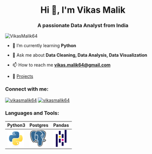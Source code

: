 <h1 align="center">Hi 👋, I'm Vikas Malik</h1>
<h3 align="center">A passionate Data Analyst from India</h3>

<p align="left"> <img src="https://komarev.com/ghpvc/?username=VikasMalik64&label=Profile%20views&color=red&style=plastic" alt="VikasMalik64" /> </p>

- 🌱 I’m currently learning **Python**

- 💬 Ask me about **Data Cleaning, Data Analysis, Data Visualization**

- 📫 How to reach me **vikas.malik64@gmail.com**

- 📝 [Projects](https://github.com/VikasMalik64?tab=repositories)

<h3 align="left">Connect with me:</h3>
<p align="left">
<a href="https://linkedin.com/in/vikasmalik64" target="blank"><img align="center" src="https://cdn.jsdelivr.net/npm/simple-icons@3.0.1/icons/linkedin.svg" alt="vikasmalik64" height="30" width="40" /></a>
<a href="https://instagram.com/vikas.malik64" target="blank"><img align="center" src="https://cdn.jsdelivr.net/npm/simple-icons@3.0.1/icons/instagram.svg" alt="vikasmalik64" height="30" width="40" /></a>
</p>

<h3 align="left">Languages and Tools:</h3>
<p align="left"> 
 
| Python3 | Postgres | Pandas |
|----------|----------|----------|
|  <img src="https://github.com/devicons/devicon/blob/master/icons/python/python-original.svg" title="Python"  alt="Python" width="55" height="55"/> |  <img src="https://github.com/devicons/devicon/blob/master/icons/postgresql/postgresql-original.svg" title="pg" alt="pg" width="55" height="55"/> |  <img src="https://github.com/devicons/devicon/blob/master/icons/pandas/pandas-original.svg" title="Pandas" alt="Pandas" width="55" height="55"/> |
